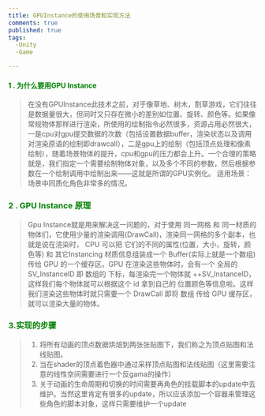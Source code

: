 ```yaml
---
title: GPUInstance的使用场景和实现方法
comments: true
published: true
tags: 
  -Unity
  -Game

---
```


####   <span style="color:green;">1 . 为什么要用GPU Instance</span>

>在没有GPUInstance此技术之前，对于像草地、树木，割草游戏，它们往往是数据量很大，但同时又只存在微小的差别如位置、旋转、颜色等。如果像常规物体那样进行渲染，所使用的绘制指令必然很多，资源占用必然很大，一是cpu对gpu提交数据的次数（包括设置数据buffer，渲染状态以及调用对渲染原语的绘制即drawcall），二是gpu上的绘制（包括顶点处理和像素绘制），随着场景物体的提升，cpu和gpu的压力都会上升。一个合理的策略就是，我们指定一个需要绘制物体对象，以及多个不同的参数，然后根据参数在一个绘制调用中绘制出来——这就是所谓的GPU实例化。
>适用场景：场景中同质化角色非常多的情况。


### <span style="color:green;">2 . GPU Instance 原理 </span>

>Gpu Instance就是用来解决这一问题的，对于使用 同一网格 和 同一材质的物体们，它使用少量的渲染调用(DrawCall)，渲染同一网格的多个副本，也就是说在渲染时， CPU 可以把 它们的不同的属性(位置，大小，旋转，颜色等) 和 其它Instancing 材质信息组装成一个 Buffer(实际上就是一个数组) 传给 GPU 的一个缓存区。GPU 在渲染这些物体时，会有一个 全局的 SV_InstanceID 即 数组的 下标，每渲染完一个物体就 ++SV_InstanceID，这样我们每个物体就可以根据这个 id 拿到自己的 位置颜色等信息啦。这样我们渲染这些物体时就只需要一个 DrawCall 即将 数组 传给 GPU 缓存区，就可以渲染大量的物体。


### <span style="color:green;">3.实现的步骤</span>
>1. 将所有动画的顶点数据烘焙到两张张贴图下，我们称之为顶点贴图和法线贴图。
>2. 当在shader的顶点着色器中通过采样顶点贴图和法线贴图（这里需要注意的线性空间需要进行一个反gama的操作）
>3. 关于动画的生命周期和切换的时间需要再角色的挂载脚本的update中去维护。当然这里肯定有很多的update，所以应该添加一个容器来管理这些角色的脚本对象，这样只需要维护一个update

